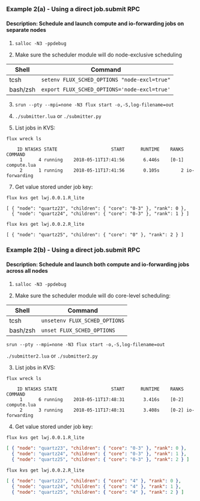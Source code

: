 ### Example 2(a) - Using a direct job.submit RPC

#### Description: Schedule and launch compute and io-forwarding jobs on separate nodes

1. `salloc -N3 -ppdebug`

2. Make sure the scheduler module will do node-exclusive scheduling

| Shell     | Command                                        |
| -----     | ----------                                     |
| tcsh      | `setenv FLUX_SCHED_OPTIONS "node-excl=true"`   |
| bash/zsh  | `export FLUX_SCHED_OPTIONS='node-excl=true'`   |

3. `srun --pty --mpi=none -N3 flux start -o,-S,log-filename=out`

4. `./submitter.lua` or `./submitter.py`

5. List jobs in KVS:

`flux wreck ls`

```
    ID NTASKS STATE                    START      RUNTIME    RANKS COMMAND
     1      4 running    2018-05-11T17:41:56       6.446s    [0-1] compute.lua
     2      1 running    2018-05-11T17:41:56       0.105s        2 io-forwarding
```

7. Get value stored under job key:

`flux kvs get lwj.0.0.1.R_lite`

```
[ { "node": "quartz23", "children": { "core": "0-3" }, "rank": 0 },
  { "node": "quartz24", "children": { "core": "0-3" }, "rank": 1 } ]
```

`flux kvs get lwj.0.0.2.R_lite`

```
[ { "node": "quartz25", "children": { "core": "0" }, "rank": 2 } ]
```

### Example 2(b) - Using a direct job.submit RPC

#### Description: Schedule and launch both compute and io-forwarding jobs across all nodes

1. `salloc -N3 -ppdebug`

2. Make sure the scheduler module will do core-level scheduling:

| Shell     | Command                       |
| -----     | ----------                    |
| tcsh      | `unsetenv FLUX_SCHED_OPTIONS` |
| bash/zsh  | `unset FLUX_SCHED_OPTIONS`    |

`srun --pty --mpi=none -N3 flux start -o,-S,log-filename=out`

`./submitter2.lua` or `./submitter2.py`

3. List jobs in KVS:

`flux wreck ls`

```
    ID NTASKS STATE                    START      RUNTIME    RANKS COMMAND
     1      6 running    2018-05-11T17:48:31       3.416s    [0-2] compute.lua
     2      3 running    2018-05-11T17:48:31       3.408s    [0-2] io-forwarding
```

4. Get value stored under job key:

`flux kvs get lwj.0.0.1.R_lite`

```json
[ { "node": "quartz23", "children": { "core": "0-3" }, "rank": 0 },
  { "node": "quartz24", "children": { "core": "0-3" }, "rank": 1 },
  { "node": "quartz25", "children": { "core": "0-3" }, "rank": 2 } ]
```

`flux kvs get lwj.0.0.2.R_lite`

```json
[ { "node": "quartz23", "children": { "core": "4" }, "rank": 0 },
  { "node": "quartz24", "children": { "core": "4" }, "rank": 1 },
  { "node": "quartz25", "children": { "core": "4" }, "rank": 2 } ]
```
